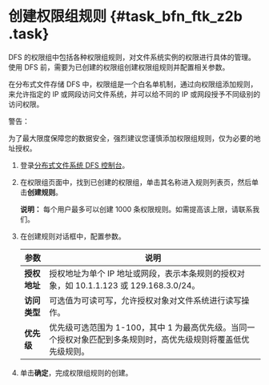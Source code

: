 # 创建权限组规则 {#task_bfn_ftk_z2b .task}

DFS 的权限组中包括各种权限组规则，对文件系统实例的权限进行具体的管理。使用 DFS 前，需要为已创建的权限组创建权限组规则并配置相关参数。

在分布式文件存储 DFS 中，权限组是一个白名单机制，通过向权限组添加规则，来允许指定的 IP 或网段访问文件系统，并可以给不同的 IP 或网段授予不同级别的访问权限。

警告：

为了最大限度保障您的数据安全，强烈建议您谨慎添加权限组规则，仅为必要的地址授权。

1.  登录[分布式文件系统 DFS 控制台](https://dfs.console.aliyun.com)。 
2.  在权限组页面中，找到已创建的权限组，单击其名称进入规则列表页，然后单击**创建规则**。 

    **说明：** 每个用户最多可以创建 1000 条权限规则。如需提高该上限，请联系我们。

3.  在创建规则对话框中，配置参数。 

    |参数|说明|
    |--|--|
    |**授权地址**|授权地址为单个 IP 地址或网段，表示本条规则的授权对象，如 10.1.1.123 或 129.168.3.0/24。|
    |**访问类型**|可选值为可读可写，允许授权对象对文件系统进行读写操作。|
    |**优先级**|优先级可选范围为 1-100，其中 1 为最高优先级。当同一个授权对象匹配到多条规则时，高优先级规则将覆盖低优先级规则。|

4.   单击**确定**，完成权限组规则的创建。 

